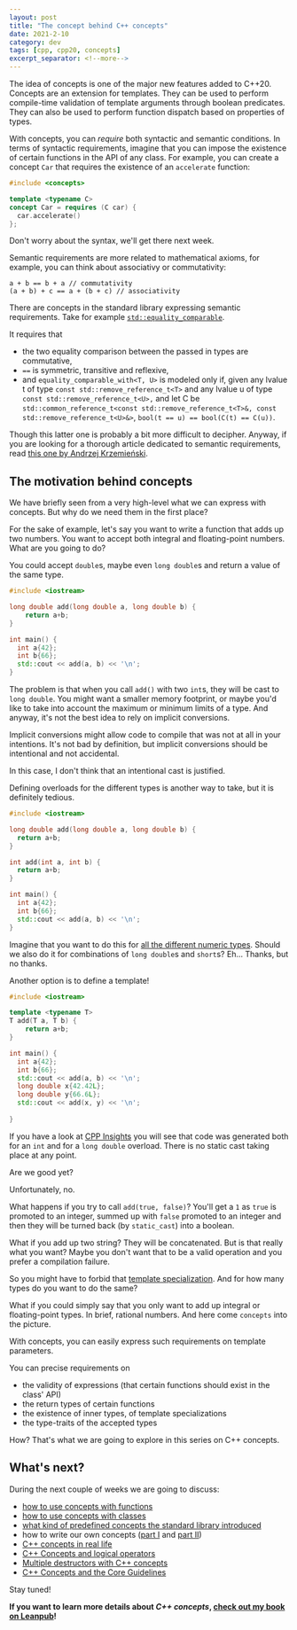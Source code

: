 ```yaml
---
layout: post
title: "The concept behind C++ concepts"
date: 2021-2-10
category: dev
tags: [cpp, cpp20, concepts]
excerpt_separator: <!--more-->
---
```

The idea of concepts is one of the major new features added to C++20. Concepts are an extension for templates. They can be used to perform compile-time validation of template arguments through boolean predicates. They can also be used to perform function dispatch based on properties of types.
<!--more-->

With concepts, you can *require* both syntactic and semantic conditions. In terms of syntactic requirements, imagine that you can impose the existence of certain functions in the API of any class. For example, you can create a concept `Car` that requires the existence of an `accelerate` function:

```cpp
#include <concepts>

template <typename C>
concept Car = requires (C car) {
  car.accelerate()
};
```

Don't worry about the syntax, we'll get there next week.

Semantic requirements are more related to mathematical axioms, for example, you can think about associativy or commutativity:

```
a + b == b + a // commutativity
(a + b) + c == a + (b + c) // associativity
```
There are concepts in the standard library expressing semantic requirements. Take for example [`std::equality_comparable`](https://en.cppreference.com/w/cpp/concepts/equality_comparable).

It requires that 
- the two equality comparison between the passed in types are commutative,
- `==` is symmetric, transitive and reflexive, 
- and `equality_comparable_with<T, U>` is modeled only if, given any lvalue t of type `const std::remove_reference_t<T>` and any lvalue u of type `const std::remove_reference_t<U>,` and let C be `std::common_reference_t<const std::remove_reference_t<T>&, const std::remove_reference_t<U>&>`, `bool(t == u) == bool(C(t) == C(u))`.

Though this latter one is probably a bit more difficult to decipher. Anyway, if you are looking for a thorough article dedicated to semantic requirements, read [this one by Andrzej Krzemieński](https://akrzemi1.wordpress.com/2020/10/26/semantic-requirements-in-concepts/).

## The motivation behind concepts

We have briefly seen from a very high-level what we can express with concepts. But why do we need them in the first place?

For the sake of example, let's say you want to write a function that adds up two numbers. You want to accept both integral and floating-point numbers. What are you going to do?

You could accept `double`s, maybe even `long double`s and return a value of the same type. 

```cpp
#include <iostream>

long double add(long double a, long double b) {
    return a+b;
}

int main() {
  int a{42};
  int b{66};
  std::cout << add(a, b) << '\n';
}
```

The problem is that when you call `add()` with two `int`s, they will be cast to `long double`. You might want a smaller memory footprint, or maybe you'd like to take into account the maximum or minimum limits of a type. And anyway, it's not the best idea to rely on implicit conversions. 

Implicit conversions might allow code to compile that was not at all in your intentions. It's not bad by definition, but implicit conversions should be intentional and not accidental.

In this case, I don't think that an intentional cast is justified.

Defining overloads for the different types is another way to take, but it is definitely tedious.

```cpp
#include <iostream>

long double add(long double a, long double b) {
  return a+b;
}

int add(int a, int b) {
  return a+b;
}

int main() {
  int a{42};
  int b{66};
  std::cout << add(a, b) << '\n';
}
```
Imagine that you want to do this for [all the different numeric types](https://en.cppreference.com/w/cpp/language/types). Should we also do it for combinations of `long double`s and `short`s? Eh... Thanks, but no thanks.

Another option is to define a template!

```cpp
#include <iostream>

template <typename T>
T add(T a, T b) {
    return a+b;
}

int main() {
  int a{42};
  int b{66};
  std::cout << add(a, b) << '\n';
  long double x{42.42L};
  long double y{66.6L};
  std::cout << add(x, y) << '\n';
  
}
```
If you have a look at [CPP Insights](https://cppinsights.io/lnk?code=I2luY2x1ZGUgPGlvc3RyZWFtPgoKdGVtcGxhdGUgPHR5cGVuYW1lIFQ+ClQgYWRkKFQgYSwgVCBiKSB7CiAgICByZXR1cm4gYStiOwp9CgppbnQgbWFpbigpIHsKICBpbnQgYXs0Mn07CiAgaW50IGJ7NjZ9OwogIHN0ZDo6Y291dCA8PCBhZGQoYSwgYikgPDwgJ1xuJzsKICBsb25nIGRvdWJsZSB4ezQyLjQyTH07CiAgbG9uZyBkb3VibGUgeXs2Ni42TH07CiAgc3RkOjpjb3V0IDw8IGFkZCh4LCB5KSA8PCAnXG4nOwogIAp9Cg==&insightsOptions=cpp17&std=cpp17&rev=1.0) you will see that code was generated both for an `int` and for a `long double` overload. There is no static cast taking place at any point.

Are we good yet?

Unfortunately, no.

What happens if you try to call `add(true, false)`? You'll get a `1` as `true` is promoted to an integer, summed up with `false` promoted to an integer and then they will be turned back (by `static_cast`) into a boolean.

What if you add up two string? They will be concatenated. But is that really what you want? Maybe you don't want that to be a valid operation and you prefer a compilation failure.

So you might have to forbid that [template specialization](https://dev.to/pgradot/forbid-a-particular-specialization-of-a-template-4348). And for how many types do you want to do the same?

What if you could simply say that you only want to add up integral or floating-point types. In brief, rational numbers. And here come `concepts` into the picture.

With concepts, you can easily express such requirements on template parameters.

You can precise requirements on
- the validity of expressions (that certain functions should exist in the class' API)
- the return types of certain functions
- the existence of inner types, of template specializations
- the type-traits of the accepted types

How? That's what we are going to explore in this series on C++ concepts.

## What's next?

During the next couple of weeks we are going to discuss:

- [how to use concepts with functions](https://www.sandordargo.com/blog/2021/02/17/cpp-concepts-4-ways-to-use-them)
- [how to use concepts with classes](https://www.sandordargo.com/blog/2021/02/24/cpp-concepts-with-classes)
- [what kind of predefined concepts the standard library introduced](https://www.sandordargo.com/blog/2021/03/03/cpp-concepts-in-standard-library)
- how to write our own concepts ([part I](https://www.sandordargo.com/blog/2021/03/10/write-your-own-cpp-concepts-part-i) and [part II](https://www.sandordargo.com/blog/2021/03/17/write-your-own-cpp-concepts-part-ii))
- [C++ concepts in real life](https://www.sandordargo.com/blog/2021/03/24/concepts-in-real-life)
- [C++ Concepts and logical operators](https://www.sandordargo.com/blog/2021/05/05/cpp-concepts-and-logical-operators)
- [Multiple destructors with C++ concepts](https://www.sandordargo.com/blog/2021/06/16/multiple-destructors-with-cpp-concepts)
- [C++ Concepts and the Core Guidelines](https://www.sandordargo.com/blog/2021/10/13/cpp-concepts-core-guidelines)

Stay tuned!

**If you want to learn more details about _C++ concepts_, [check out my book on Leanpub](https://leanpub.com/cppconcepts)!**